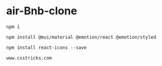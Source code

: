 # air-Bnb-clone

`npm i `

`npm install @mui/material @emotion/react @emotion/styled`

`npm install react-icons --save`

`www.csstricks.com`



